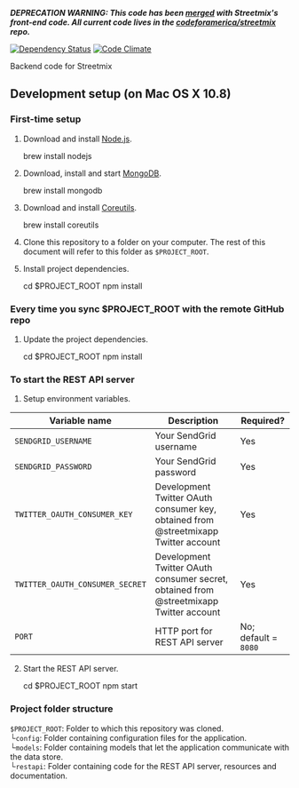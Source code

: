 ***DEPRECATION WARNING: This code has been [merged](https://github.com/codeforamerica/streetmix/pull/442) with Streetmix's front-end code. All current code lives in the [codeforamerica/streetmix](https://github.com/codeforamerica/streetmix) repo.***

[![Dependency Status](https://david-dm.org/codeforamerica/streetmix-be.svg)](https://david-dm.org/codeforamerica/streetmix-be)
[![Code Climate](https://codeclimate.com/github/codeforamerica/streetmix-be.png)](https://codeclimate.com/github/codeforamerica/streetmix-be)

Backend code for Streetmix

## Development setup (on Mac OS X 10.8)

### First-time setup

1) Download and install [Node.js](http://nodejs.org/).

    brew install nodejs

2) Download, install and start [MongoDB](http://www.mongodb.org/).

    brew install mongodb

3) Download and install [Coreutils](http://www.gnu.org/software/coreutils/).

    brew install coreutils

4) Clone this repository to a folder on your computer. The rest of this document will refer to this folder as `$PROJECT_ROOT`.

5) Install project dependencies.

    cd $PROJECT_ROOT
    npm install

### Every time you sync $PROJECT_ROOT with the remote GitHub repo

1) Update the project dependencies.

    cd $PROJECT_ROOT
    npm install

### To start the REST API server

1) Setup environment variables.

| Variable name                   | Description                                                                            | Required?            |
| ------------------------------- | -------------------------------------------------------------------------------------- | -------------------- |
| `SENDGRID_USERNAME`             | Your SendGrid username                                                                 | Yes                  |
| `SENDGRID_PASSWORD`             | Your SendGrid password                                                                 | Yes                  |
| `TWITTER_OAUTH_CONSUMER_KEY`    | Development Twitter OAuth consumer key, obtained from @streetmixapp Twitter account    | Yes                  |
| `TWITTER_OAUTH_CONSUMER_SECRET` | Development Twitter OAuth consumer secret, obtained from @streetmixapp Twitter account | Yes                  |
| `PORT`                          | HTTP port for REST API server                                                          | No; default = `8080` | 

2) Start the REST API server.

    cd $PROJECT_ROOT
    npm start

### Project folder structure

`$PROJECT_ROOT`: Folder to which this repository was cloned. <br />
└`config`: Folder containing configuration files for the application. <br />
└`models`: Folder containing models that let the application communicate with the data store. <br />
└`restapi`: Folder containing code for the REST API server, resources and documentation. <br />
